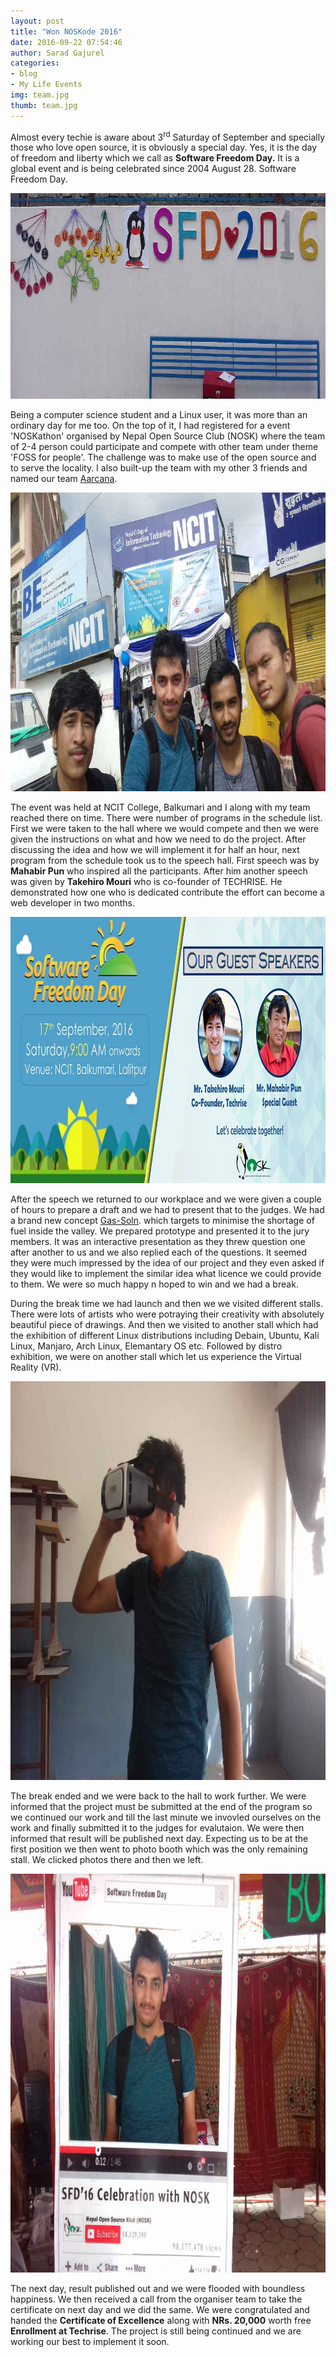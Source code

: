```yaml
---
layout: post
title: "Won NOSKode 2016"
date: 2016-09-22 07:54:46
author: Sarad Gajurel
categories:
- blog
- My Life Events
img: team.jpg
thumb: team.jpg
---
```



Almost every techie is aware about 3<sup>rd</sup> Saturday of September and specially those who love open source, it is obviously a special day. Yes, it is the day of freedom and liberty which we call as <b>Software Freedom Day.</b> It is a global event and is being celebrated since 2004 August 28.
Software Freedom Day. <!--more-->

<img src="/assets/img/blog/sfd2016.jpg" width="850" height="329" alt="SFD 2016">

Being a computer science student and a Linux user, it was more than an ordinary day for me too. On the top of it, I had registered for a event 'NOSKathon' organised by Nepal Open Source Club (NOSK) where the team of 2-4 person could participate and compete with other team under theme 'FOSS for people'. The challenge was to make use of the open source and to serve the locality. I also built-up the team with my other 3 friends and named our team <a href="https://aarcana.github.io" target="_blank">Aarcana</a>.

<img src="/assets/img/blog/aarcana.jpg" width="850" height="478" alt="Aarcana: for society">

The event was held at NCIT College, Balkumari and I along with my team reached there on time. There were number of programs in the schedule list. First we were taken to the hall where we would compete and then we were given the instructions on what and how we need to do the project. After discussing the idea and how we will implement it for half an hour, next program from the schedule took us to the speech hall. First speech was by <b>Mahabir Pun</b> who inspired all the participants. After him another speech was given by <b>Takehiro Mouri</b> who is co-founder of TECHRISE. He demonstrated how one who is dedicated contribute the effort can become a web developer in two months.

<img src="/assets/img/blog/speakers.jpg" width="960" height="426" alt="">

After the speech we returned to our workplace and we were given a couple of hours to prepare a draft and we had to present that to the judges. We had a brand new concept <a href="https://github.com/teamaarcana/Gas-Soln" target="_blank">Gas-Soln</a>. which targets to minimise the shortage of fuel inside the valley. We prepared prototype and presented it to the jury members. It was an interactive presentation as they threw question one after another to us and we also replied each of the questions. It seemed they were much impressed by the idea of our project and they even asked if they would like to implement the similar idea what licence we could provide to them. We were so much happy n hoped to win and we had a break.

During the break time we had launch and then we we visited different stalls. There were lots of artists who were potraying their creativity with absolutely beautiful piece of drawings. And then we visited to another stall which had the exhibition of different Linux distributions including Debain, Ubuntu, Kali Linux, Manjaro, Arch Linux, Elemantary OS etc. Followed by distro exhibition, we were on another stall which let us experience the Virtual Reality (VR).

<img src="/assets/img/blog/vr.jpg" width="850" height="638" alt="Experiencing VR">

The break ended and we were back to the hall to work further. We were informed that the project must be submitted at the end of the program so we continued our work and till the last minute we invovled ourselves on the work and finally submitted it to the judges for evalutaion. We were then informed that result will be published next day. Expecting us to be at the first position we then went to photo booth which was the only remaining stall. We clicked photos there and then we left.

<img src="/assets/img/blog/pbooth.jpg" width="850" height="638" alt="Photo Session">

The next day, result published out and we were flooded with boundless happiness. We then received a call from the organiser team to take the certificate on next day and we did the same. We were congratulated and handed the <b>Certificate of Excellence</b> along with <strong>NRs. 20,000</strong> worth free <strong>Enrollment at Techrise</strong>. The project is still being continued and we are working our best to implement it soon.

